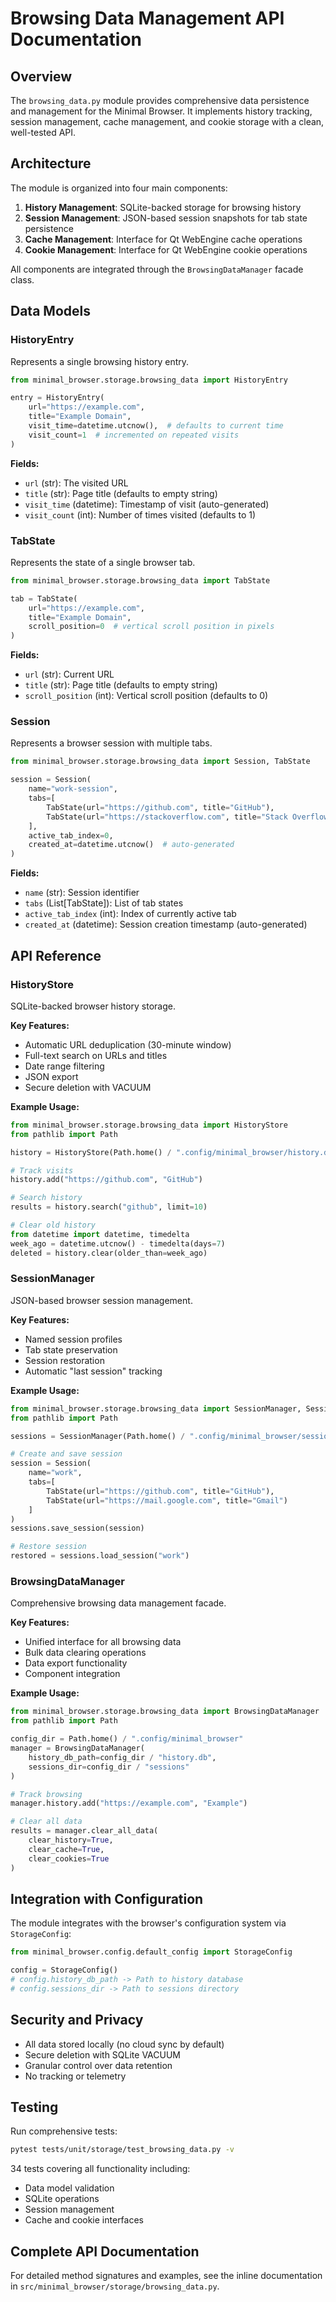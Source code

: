 # Browsing Data Management API Documentation

## Overview

The `browsing_data.py` module provides comprehensive data persistence and management for the Minimal Browser. It implements history tracking, session management, cache management, and cookie storage with a clean, well-tested API.

## Architecture

The module is organized into four main components:

1. **History Management**: SQLite-backed storage for browsing history
2. **Session Management**: JSON-based session snapshots for tab state persistence
3. **Cache Management**: Interface for Qt WebEngine cache operations
4. **Cookie Management**: Interface for Qt WebEngine cookie operations

All components are integrated through the `BrowsingDataManager` facade class.

## Data Models

### HistoryEntry

Represents a single browsing history entry.

```python
from minimal_browser.storage.browsing_data import HistoryEntry

entry = HistoryEntry(
    url="https://example.com",
    title="Example Domain",
    visit_time=datetime.utcnow(),  # defaults to current time
    visit_count=1  # incremented on repeated visits
)
```

**Fields:**
- `url` (str): The visited URL
- `title` (str): Page title (defaults to empty string)
- `visit_time` (datetime): Timestamp of visit (auto-generated)
- `visit_count` (int): Number of times visited (defaults to 1)

### TabState

Represents the state of a single browser tab.

```python
from minimal_browser.storage.browsing_data import TabState

tab = TabState(
    url="https://example.com",
    title="Example Domain",
    scroll_position=0  # vertical scroll position in pixels
)
```

**Fields:**
- `url` (str): Current URL
- `title` (str): Page title (defaults to empty string)
- `scroll_position` (int): Vertical scroll position (defaults to 0)

### Session

Represents a browser session with multiple tabs.

```python
from minimal_browser.storage.browsing_data import Session, TabState

session = Session(
    name="work-session",
    tabs=[
        TabState(url="https://github.com", title="GitHub"),
        TabState(url="https://stackoverflow.com", title="Stack Overflow")
    ],
    active_tab_index=0,
    created_at=datetime.utcnow()  # auto-generated
)
```

**Fields:**
- `name` (str): Session identifier
- `tabs` (List[TabState]): List of tab states
- `active_tab_index` (int): Index of currently active tab
- `created_at` (datetime): Session creation timestamp (auto-generated)

## API Reference

### HistoryStore

SQLite-backed browser history storage.

**Key Features:**
- Automatic URL deduplication (30-minute window)
- Full-text search on URLs and titles
- Date range filtering
- JSON export
- Secure deletion with VACUUM

**Example Usage:**

```python
from minimal_browser.storage.browsing_data import HistoryStore
from pathlib import Path

history = HistoryStore(Path.home() / ".config/minimal_browser/history.db")

# Track visits
history.add("https://github.com", "GitHub")

# Search history
results = history.search("github", limit=10)

# Clear old history
from datetime import datetime, timedelta
week_ago = datetime.utcnow() - timedelta(days=7)
deleted = history.clear(older_than=week_ago)
```

### SessionManager

JSON-based browser session management.

**Key Features:**
- Named session profiles
- Tab state preservation
- Session restoration
- Automatic "last session" tracking

**Example Usage:**

```python
from minimal_browser.storage.browsing_data import SessionManager, Session, TabState
from pathlib import Path

sessions = SessionManager(Path.home() / ".config/minimal_browser/sessions")

# Create and save session
session = Session(
    name="work",
    tabs=[
        TabState(url="https://github.com", title="GitHub"),
        TabState(url="https://mail.google.com", title="Gmail")
    ]
)
sessions.save_session(session)

# Restore session
restored = sessions.load_session("work")
```

### BrowsingDataManager

Comprehensive browsing data management facade.

**Key Features:**
- Unified interface for all browsing data
- Bulk data clearing operations
- Data export functionality
- Component integration

**Example Usage:**

```python
from minimal_browser.storage.browsing_data import BrowsingDataManager
from pathlib import Path

config_dir = Path.home() / ".config/minimal_browser"
manager = BrowsingDataManager(
    history_db_path=config_dir / "history.db",
    sessions_dir=config_dir / "sessions"
)

# Track browsing
manager.history.add("https://example.com", "Example")

# Clear all data
results = manager.clear_all_data(
    clear_history=True,
    clear_cache=True,
    clear_cookies=True
)
```

## Integration with Configuration

The module integrates with the browser's configuration system via `StorageConfig`:

```python
from minimal_browser.config.default_config import StorageConfig

config = StorageConfig()
# config.history_db_path -> Path to history database
# config.sessions_dir -> Path to sessions directory
```

## Security and Privacy

- All data stored locally (no cloud sync by default)
- Secure deletion with SQLite VACUUM
- Granular control over data retention
- No tracking or telemetry

## Testing

Run comprehensive tests:

```bash
pytest tests/unit/storage/test_browsing_data.py -v
```

34 tests covering all functionality including:
- Data model validation
- SQLite operations
- Session management
- Cache and cookie interfaces

## Complete API Documentation

For detailed method signatures and examples, see the inline documentation in `src/minimal_browser/storage/browsing_data.py`.

